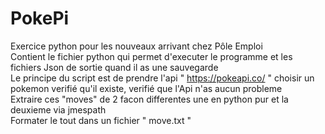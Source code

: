 # PokePi
Exercice python pour les nouveaux arrivant chez Pôle Emploi  
Contient le fichier python qui permet d'executer le programme et les fichiers Json de sortie quand il as une sauvegarde  
Le principe du script est de prendre l'api " https://pokeapi.co/ " choisir un pokemon verifié qu'il existe, verifié que l'Api n'as aucun probleme  
Extraire ces "moves" de 2 facon differentes une en python pur et la deuxieme via jmespath  
Formater le tout dans un fichier " move.txt " 
